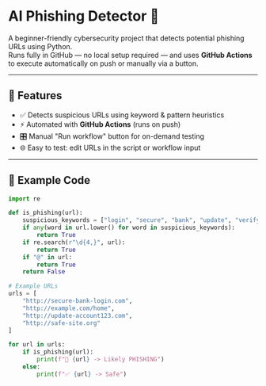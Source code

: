 
# AI Phishing Detector 🚨

A beginner-friendly cybersecurity project that detects potential phishing URLs using Python.  
Runs fully in GitHub — no local setup required — and uses **GitHub Actions** to execute automatically on push or manually via a button.

---

## 🔹 Features
- ✅ Detects suspicious URLs using keyword & pattern heuristics  
- ⚡ Automated with **GitHub Actions** (runs on push)  
- 🎛 Manual "Run workflow" button for on-demand testing  
- 🌐 Easy to test: edit URLs in the script or workflow input

---

## 🔹 Example Code
```python
import re

def is_phishing(url):
    suspicious_keywords = ["login", "secure", "bank", "update", "verify"]
    if any(word in url.lower() for word in suspicious_keywords):
        return True
    if re.search(r"\d{4,}", url):
        return True
    if "@" in url:
        return True
    return False

# Example URLs
urls = [
    "http://secure-bank-login.com",
    "http://example.com/home",
    "http://update-account123.com",
    "http://safe-site.org"
]

for url in urls:
    if is_phishing(url):
        print(f"🚨 {url} -> Likely PHISHING")
    else:
        print(f"✅ {url} -> Safe")

